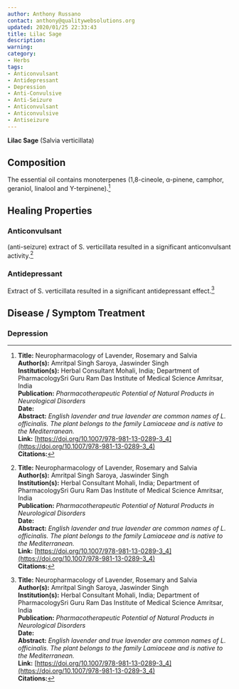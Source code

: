 ```yaml
---
author: Anthony Russano
contact: anthony@qualitywebsolutions.org
updated: 2020/01/25 22:33:43
title: Lilac Sage
description:
warning:
category:
- Herbs
tags:
- Anticonvulsant
- Antidepressant
- Depression
- Anti-Convulsive
- Anti-Seizure
- Anticonvulsant
- Anticonvulsive
- Antiseizure
---
```

**Lilac Sage** (Salvia verticillata)

## Composition

The essential oil contains monoterpenes (1,8-cineole, α-pinene, camphor, geraniol, linalool and Υ-terpinene).[^1]

## Healing Properties

### Anticonvulsant

(anti-seizure) extract of S. verticillata resulted in a significant anticonvulsant activity.[^1]

### Antidepressant

Extract of S. verticillata resulted in a significant antidepressant effect.[^1]

## Disease / Symptom Treatment

### Depression

[^1]: **Title:** Neuropharmacology of Lavender, Rosemary and Salvia<br>**Author(s):** Amritpal Singh Saroya, Jaswinder Singh<br>**Institution(s):** Herbal Consultant Mohali, India; Department of PharmacologySri Guru Ram Das Institute of Medical Science Amritsar, India<br>**Publication:** <i>Pharmacotherapeutic Potential of Natural Products in Neurological Disorders</i><br>**Date:** <br>**Abstract:** <i>English lavender and true lavender are common names of L. officinalis. The plant belongs to the family Lamiaceae and is native to the Mediterranean.</i><br>**Link:** [https://doi.org/10.1007/978-981-13-0289-3_4](https://doi.org/10.1007/978-981-13-0289-3_4)<br>**Citations:**

[^5]: **Study Type:** Animal Study, Commentary, Human Study: In Vitro - In Vivo - In Silico, Human: Case Report, Meta Analysis, Review<br>**Title:** <br>**Author(s):**  <br>**Institution(s):** <br>**Publication:** <i> </i><br>**Date:** <br>**Abstract:** <i> </i><br>**Link:** [Source]()<br>**Citations:**